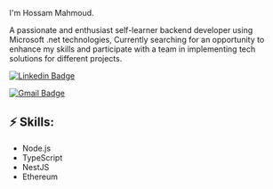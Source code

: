 I'm Hossam Mahmoud.

A passionate and enthusiast self-learner backend developer using Microsoft .net technologies, Currently searching for an opportunity to enhance my skills and participate with a team in implementing tech solutions for different projects.


[![Linkedin Badge](https://img.shields.io/badge/-LinkedIn-blue?style=flat-square&logo=Linkedin&logoColor=white&link=https://www.linkedin.com/in/hossam-mahmod-738591225)]([https://www.linkedin.com/in/hossam-mahmod-738591225/])


[![Gmail Badge](https://img.shields.io/badge/-Gmail-d14836?style=flat-square&logo=Gmail&logoColor=white&link=mail@jayrajroshan1@gmail.com)](mailto:mail@jayrajroshan1@gmail.com)

## ⚡ Skills:
- Node.js
- TypeScript
- NestJS
- Ethereum
